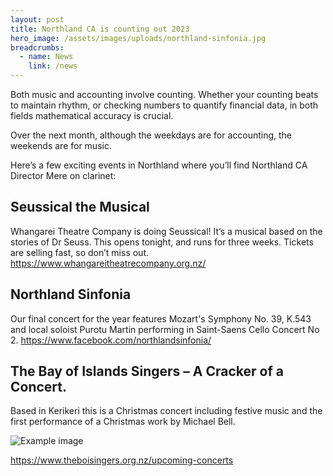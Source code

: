 ```yaml
---
layout: post
title: Northland CA is counting out 2023
hero_image: /assets/images/uploads/northland-sinfonia.jpg
breadcrumbs:
  - name: News
    link: /news
---
```


Both music and accounting involve counting. Whether your counting beats to maintain rhythm, or checking numbers to quantify financial data, in both fields mathematical accuracy is crucial.

Over the next month, although the weekdays are for accounting, the weekends are for music.

Here’s a few exciting events in Northland where you’ll find Northland CA Director Mere on clarinet:

## Seussical the Musical
Whangarei Theatre Company is doing Seussical! It’s a musical based on the stories of Dr Seuss. This opens tonight, and runs for three weeks. Tickets are selling fast, so don’t miss out.
https://www.whangareitheatrecompany.org.nz/

## Northland Sinfonia
Our final concert for the year features Mozart's Symphony No. 39, K.543 and local soloist Purotu Martin performing in Saint-Saens Cello Concert No 2.
https://www.facebook.com/northlandsinfonia/

## The Bay of Islands Singers – A Cracker of a Concert.
Based in Kerikeri this is a Christmas concert including festive music and the first performance of a Christmas work by Michael Bell.

![Example image](https://picsum.photos/id/229/800/700)


https://www.theboisingers.org.nz/upcoming-concerts
